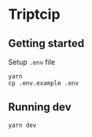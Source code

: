 # Triptcip

## Getting started

Setup `.env` file

```shell
yarn
cp .env.example .env
```

## Running dev

```shell
yarn dev
```

